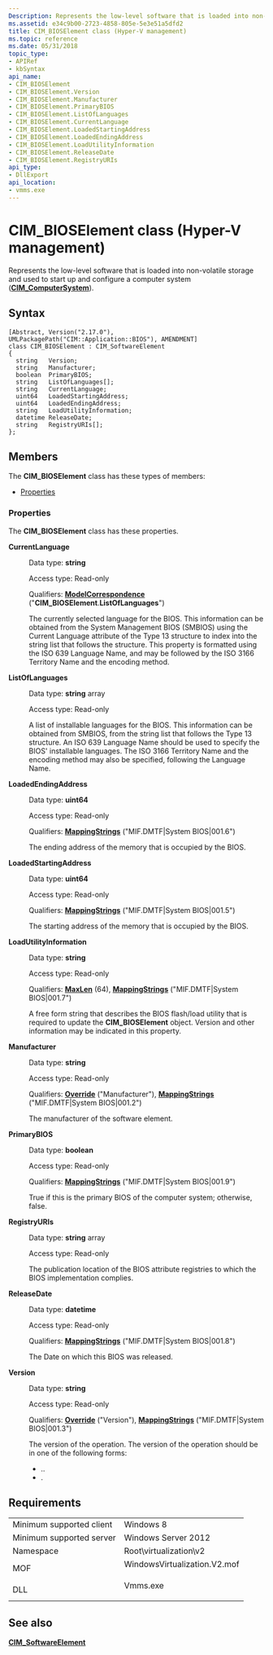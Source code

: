 ```yaml
---
Description: Represents the low-level software that is loaded into non-volatile storage and used to start up and configure a computer system (CIM\_ComputerSystem).
ms.assetid: e34c9b00-2723-4858-805e-5e3e51a5dfd2
title: CIM_BIOSElement class (Hyper-V management)
ms.topic: reference
ms.date: 05/31/2018
topic_type: 
- APIRef
- kbSyntax
api_name: 
- CIM_BIOSElement
- CIM_BIOSElement.Version
- CIM_BIOSElement.Manufacturer
- CIM_BIOSElement.PrimaryBIOS
- CIM_BIOSElement.ListOfLanguages
- CIM_BIOSElement.CurrentLanguage
- CIM_BIOSElement.LoadedStartingAddress
- CIM_BIOSElement.LoadedEndingAddress
- CIM_BIOSElement.LoadUtilityInformation
- CIM_BIOSElement.ReleaseDate
- CIM_BIOSElement.RegistryURIs
api_type: 
- DllExport
api_location: 
- vmms.exe
---
```


# CIM_BIOSElement class (Hyper-V management)

Represents the low-level software that is loaded into non-volatile storage and used to start up and configure a computer system ([**CIM\_ComputerSystem**](cim-computersystem.md)).

## Syntax

``` syntax
[Abstract, Version("2.17.0"), UMLPackagePath("CIM::Application::BIOS"), AMENDMENT]
class CIM_BIOSElement : CIM_SoftwareElement
{
  string   Version;
  string   Manufacturer;
  boolean  PrimaryBIOS;
  string   ListOfLanguages[];
  string   CurrentLanguage;
  uint64   LoadedStartingAddress;
  uint64   LoadedEndingAddress;
  string   LoadUtilityInformation;
  datetime ReleaseDate;
  string   RegistryURIs[];
};
```

## Members

The **CIM\_BIOSElement** class has these types of members:

-   [Properties](#properties)

### Properties

The **CIM\_BIOSElement** class has these properties.

<dl> <dt>

**CurrentLanguage**
</dt> <dd> <dl> <dt>

Data type: **string**
</dt> <dt>

Access type: Read-only
</dt> <dt>

Qualifiers: [**ModelCorrespondence**](/windows/desktop/WmiSdk/standard-qualifiers) ("**CIM\_BIOSElement**.**ListOfLanguages**")
</dt> </dl>

The currently selected language for the BIOS. This information can be obtained from the System Management BIOS (SMBIOS) using the Current Language attribute of the Type 13 structure to index into the string list that follows the structure. This property is formatted using the ISO 639 Language Name, and may be followed by the ISO 3166 Territory Name and the encoding method.

</dd> <dt>

**ListOfLanguages**
</dt> <dd> <dl> <dt>

Data type: **string** array
</dt> <dt>

Access type: Read-only
</dt> </dl>

A list of installable languages for the BIOS. This information can be obtained from SMBIOS, from the string list that follows the Type 13 structure. An ISO 639 Language Name should be used to specify the BIOS' installable languages. The ISO 3166 Territory Name and the encoding method may also be specified, following the Language Name.

</dd> <dt>

**LoadedEndingAddress**
</dt> <dd> <dl> <dt>

Data type: **uint64**
</dt> <dt>

Access type: Read-only
</dt> <dt>

Qualifiers: [**MappingStrings**](/windows/desktop/WmiSdk/standard-qualifiers) ("MIF.DMTF\|System BIOS\|001.6")
</dt> </dl>

The ending address of the memory that is occupied by the BIOS.

</dd> <dt>

**LoadedStartingAddress**
</dt> <dd> <dl> <dt>

Data type: **uint64**
</dt> <dt>

Access type: Read-only
</dt> <dt>

Qualifiers: [**MappingStrings**](/windows/desktop/WmiSdk/standard-qualifiers) ("MIF.DMTF\|System BIOS\|001.5")
</dt> </dl>

The starting address of the memory that is occupied by the BIOS.

</dd> <dt>

**LoadUtilityInformation**
</dt> <dd> <dl> <dt>

Data type: **string**
</dt> <dt>

Access type: Read-only
</dt> <dt>

Qualifiers: [**MaxLen**](/windows/desktop/WmiSdk/standard-qualifiers) (64), [**MappingStrings**](/windows/desktop/WmiSdk/standard-qualifiers) ("MIF.DMTF\|System BIOS\|001.7")
</dt> </dl>

A free form string that describes the BIOS flash/load utility that is required to update the **CIM\_BIOSElement** object. Version and other information may be indicated in this property.

</dd> <dt>

**Manufacturer**
</dt> <dd> <dl> <dt>

Data type: **string**
</dt> <dt>

Access type: Read-only
</dt> <dt>

Qualifiers: [**Override**](/windows/desktop/WmiSdk/standard-qualifiers) ("Manufacturer"), [**MappingStrings**](/windows/desktop/WmiSdk/standard-qualifiers) ("MIF.DMTF\|System BIOS\|001.2")
</dt> </dl>

The manufacturer of the software element.

</dd> <dt>

**PrimaryBIOS**
</dt> <dd> <dl> <dt>

Data type: **boolean**
</dt> <dt>

Access type: Read-only
</dt> <dt>

Qualifiers: [**MappingStrings**](/windows/desktop/WmiSdk/standard-qualifiers) ("MIF.DMTF\|System BIOS\|001.9")
</dt> </dl>

True if this is the primary BIOS of the computer system; otherwise, false.

</dd> <dt>

**RegistryURIs**
</dt> <dd> <dl> <dt>

Data type: **string** array
</dt> <dt>

Access type: Read-only
</dt> </dl>

The publication location of the BIOS attribute registries to which the BIOS implementation complies.

</dd> <dt>

**ReleaseDate**
</dt> <dd> <dl> <dt>

Data type: **datetime**
</dt> <dt>

Access type: Read-only
</dt> <dt>

Qualifiers: [**MappingStrings**](/windows/desktop/WmiSdk/standard-qualifiers) ("MIF.DMTF\|System BIOS\|001.8")
</dt> </dl>

The Date on which this BIOS was released.

</dd> <dt>

**Version**
</dt> <dd> <dl> <dt>

Data type: **string**
</dt> <dt>

Access type: Read-only
</dt> <dt>

Qualifiers: [**Override**](/windows/desktop/WmiSdk/standard-qualifiers) ("Version"), [**MappingStrings**](/windows/desktop/WmiSdk/standard-qualifiers) ("MIF.DMTF\|System BIOS\|001.3")
</dt> </dl>

The version of the operation. The version of the operation should be in one of the following forms:

-   *<major>*.*<minor>*.*<revision>*
-   *<major>*.*<minor><letter><revision>*

</dd> </dl>

## Requirements



|                                     |                                                                                                         |
|-------------------------------------|---------------------------------------------------------------------------------------------------------|
| Minimum supported client<br/> | Windows 8<br/>                                                                                    |
| Minimum supported server<br/> | Windows Server 2012<br/>                                                                          |
| Namespace<br/>                | Root\\virtualization\\v2<br/>                                                                     |
| MOF<br/>                      | <dl> <dt>WindowsVirtualization.V2.mof</dt> </dl> |
| DLL<br/>                      | <dl> <dt>Vmms.exe</dt> </dl>                     |



## See also

<dl> <dt>

[**CIM\_SoftwareElement**](cim-softwareelement.md)
</dt> </dl>

 

